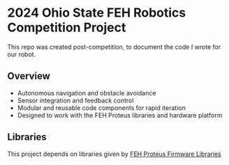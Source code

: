 # 2024 Ohio State FEH Robotics Competition Project

This repo was created post-competition, to document the code I wrote for our robot. 

## Overview

- Autonomous navigation and obstacle avoidance  
- Sensor integration and feedback control  
- Modular and reusable code components for rapid iteration  
- Designed to work with the FEH Proteus libraries and hardware platform  

## Libraries

This project depends on libraries given by [FEH Proteus Firmware Libraries](https://github.com/1282-01-blue-shells/fehproteusfirmware)

